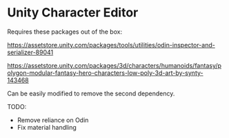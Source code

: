 # Unity Character Editor

Requires these packages out of the box:

https://assetstore.unity.com/packages/tools/utilities/odin-inspector-and-serializer-89041

https://assetstore.unity.com/packages/3d/characters/humanoids/fantasy/polygon-modular-fantasy-hero-characters-low-poly-3d-art-by-synty-143468

Can be easily modified to remove the second dependency.


TODO:

- Remove reliance on Odin
- Fix material handling
